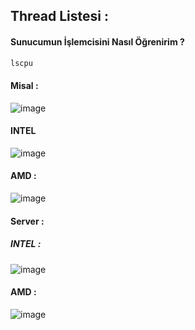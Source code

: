 ## Thread Listesi : 

#### Sunucumun İşlemcisini Nasıl Öğrenirim ? 

```bash
lscpu
```

#### Misal : 

![image](https://github.com/user-attachments/assets/fc896ccd-5c13-4d67-baef-4d08a51c0605)


#### INTEL 

![image](https://github.com/user-attachments/assets/2bdfcd10-85ab-4d70-a185-42d40f72fc03)


#### AMD : 

![image](https://github.com/user-attachments/assets/6dd7c990-5880-4347-915d-b7ef03d2b6da)


#### Server : 

##### INTEL : 

![image](https://github.com/user-attachments/assets/66525dbc-ffbb-4a09-a8e5-48c42eb70ce1)

#### AMD : 

![image](https://github.com/user-attachments/assets/3c9c96ae-e632-4a7c-9ea3-4eee7352e6a4)

